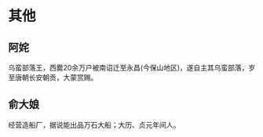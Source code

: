 # 其他

## 阿姹

乌蛮部落王，西爨20余万户被南诏迁至永昌(今保山地区)，遂自主其乌蛮部落，岁至唐朝长安朝贡，大蒙赏赐。

## 俞大娘

经营造船厂，据说能出品万石大船；大历、贞元年间人。
